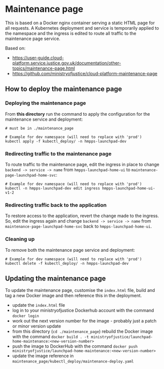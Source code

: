 # Maintenance page

This is based on a Docker nginx container serving a static HTML page for all requests. A Kubernetes deployment and service is temporarily applied to the namespace and the ingress is edited to route all traffic to the maintenance page service.

Based on:
* https://user-guide.cloud-platform.service.justice.gov.uk/documentation/other-topics/maintenance-page.html
* https://github.com/ministryofjustice/cloud-platform-maintenance-page


## How to deploy the maintenance page

### Deploying the maintenance page

From **this directory** run the command to apply the configuration for the maintenance service and deployment:

```
# must be in ./maintenance_page

# Example for dev namespace (will need to replace with 'prod')
kubectl apply -f kubectl_deploy/ -n hmpps-launchpad-dev
```

### Redirecting traffic to the maintenance page

To route traffic to the maintenance page, edit the ingress in place to change `backend -> service -> name` from `hmpps-launchpad-home-ui` to `maintenance-page-launchpad-home-svc`:

```
# Example for dev namespace (will need to replace with 'prod')
kubectl -n hmpps-launchpad-dev edit ingress hmpps-launchpad-home-ui-v1-2
```

### Redirecting traffic back to the application

To restore access to the application, revert the change made to the ingress. So, edit the ingress again and change `backend -> service -> name` from `maintenance-page-launchpad-home-svc` back to `hmpps-launchpad-home-ui`.

### Cleaning up

To remove both the maintenance page service and deployment:

```
# Example for dev namespace (will need to replace with 'prod')
kubectl delete -f kubectl_deploy/ -n hmpps-launchpad-dev
```

## Updating the maintenance page
To update the maintenance page, customise the `index.html` file, build and tag a new Docker image and then reference this in the deployment.

* update the `index.html` file
* log in to your ministryofjustice Dockerhub account with the command `docker login`
* work out the next version number for the image - probably just a patch or minor version update
* from this directory (`cd ./maintenance_page`) rebuild the Docker image with the command `docker build . -t ministryofjustice/launchpad-home-maintenance:<new-version-number>`
* push the image to DockerHub with the command `docker push ministryofjustice/launchpad-home-maintenance:<new-version-number>`
* update the image reference in `maintenance_page/kubectl_deploy/maintenance-deploy.yaml`

